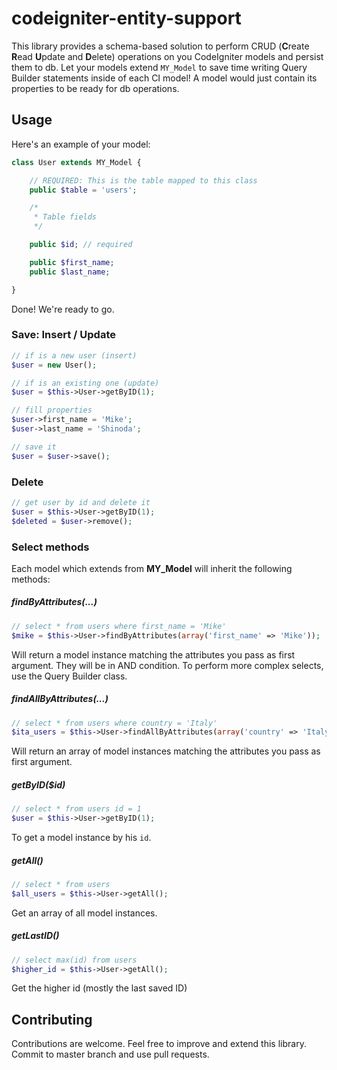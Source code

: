 # codeigniter-entity-support

This library provides a schema-based solution to perform CRUD (**C**reate **R**ead **U**pdate and **D**elete) operations on you CodeIgniter models and persist them to db.
Let your models extend `MY_Model` to save time writing Query Builder statements inside of each CI model! A model would just contain its properties to be ready for db operations.

## Usage

Here's an example of your model:

```php
class User extends MY_Model {

    // REQUIRED: This is the table mapped to this class
    public $table = 'users';

    /*
     * Table fields
     */

    public $id; // required

    public $first_name;
    public $last_name;

}
```

Done! We're ready to go.

### Save: Insert / Update
```php
// if is a new user (insert)
$user = new User();

// if is an existing one (update)
$user = $this->User->getByID(1);

// fill properties
$user->first_name = 'Mike';
$user->last_name = 'Shinoda';

// save it
$user = $user->save();
```

### Delete
```php
// get user by id and delete it
$user = $this->User->getByID(1);
$deleted = $user->remove();
```

### Select methods
Each model which extends from **MY_Model** will inherit the following methods:

##### findByAttributes(...)
```php
// select * from users where first_name = 'Mike'
$mike = $this->User->findByAttributes(array('first_name' => 'Mike'));
```
Will return a model instance matching the attributes you pass as first argument. They will be in AND condition.
To perform more complex selects, use the Query Builder class.

##### findAllByAttributes(...)
```php
// select * from users where country = 'Italy'
$ita_users = $this->User->findAllByAttributes(array('country' => 'Italy'));
```
Will return an array of model instances matching the attributes you pass as first argument.

##### getByID($id)
```php
// select * from users id = 1
$user = $this->User->getByID(1);
```
To get a model instance by his `id`.

##### getAll()
```php
// select * from users
$all_users = $this->User->getAll();
```
Get an array of all model instances.

##### getLastID()
```php
// select max(id) from users
$higher_id = $this->User->getAll();
```
Get the higher id (mostly the last saved ID)

## Contributing

Contributions are welcome. Feel free to improve and extend this library.
Commit to master branch and use pull requests.